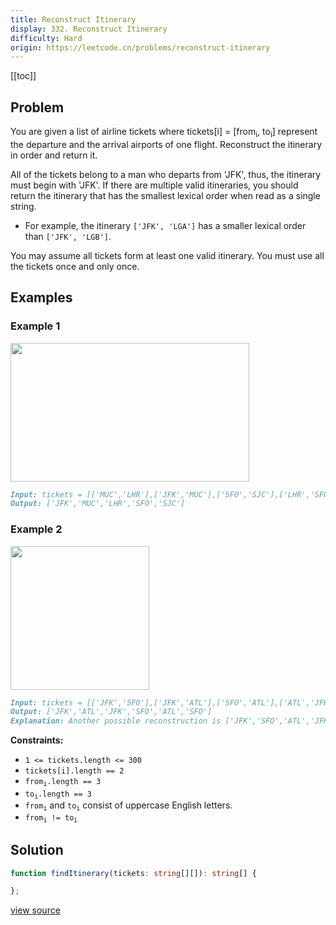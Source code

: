 ```yaml
---
title: Reconstruct Itinerary
display: 332. Reconstruct Itinerary
difficulty: Hard
origin: https://leetcode.cn/problems/reconstruct-itinerary
---
```


[[toc]]

## Problem

You are given a list of airline tickets where tickets[i] = [from<sub>i</sub>, to<sub>i</sub>] represent the departure and the arrival airports of one flight. Reconstruct the itinerary in order and return it.

All of the tickets belong to a man who departs from 'JFK', thus, the itinerary must begin with 'JFK'. If there are multiple valid itineraries, you should return the itinerary that has the smallest lexical order when read as a single string.

- For example, the itinerary <code>['JFK', 'LGA']</code> has a smaller lexical order than <code>['JFK', 'LGB']</code>.

You may assume all tickets form at least one valid itinerary. You must use all the tickets once and only once.

## Examples

### Example 1

<img alt="" src="https://assets.leetcode.com/uploads/2021/03/14/itinerary1-graph.jpg" style="width: 382px; height: 222px;" />

```md
Input: tickets = [['MUC','LHR'],['JFK','MUC'],['SFO','SJC'],['LHR','SFO']]
Output: ['JFK','MUC','LHR','SFO','SJC']
```

### Example 2

<img alt="" src="https://assets.leetcode.com/uploads/2021/03/14/itinerary2-graph.jpg" style="width: 222px; height: 230px;" />

```md
Input: tickets = [['JFK','SFO'],['JFK','ATL'],['SFO','ATL'],['ATL','JFK'],['ATL','SFO']]
Output: ['JFK','ATL','JFK','SFO','ATL','SFO']
Explanation: Another possible reconstruction is ['JFK','SFO','ATL','JFK','ATL','SFO'] but it is larger in lexical order.
```

**Constraints:**

- <code>1 &lt;= tickets.length &lt;= 300</code>
- <code>tickets[i].length == 2</code>
- <code>from<sub>i</sub>.length == 3</code>
- <code>to<sub>i</sub>.length == 3</code>
- <code>from<sub>i</sub></code> and <code>to<sub>i</sub></code> consist of uppercase English letters.
- <code>from<sub>i</sub> != to<sub>i</sub></code>

## Solution

```ts
function findItinerary(tickets: string[][]): string[] {

};
```

[view source](https://leetcode.cn/problems/reconstruct-itinerary)
